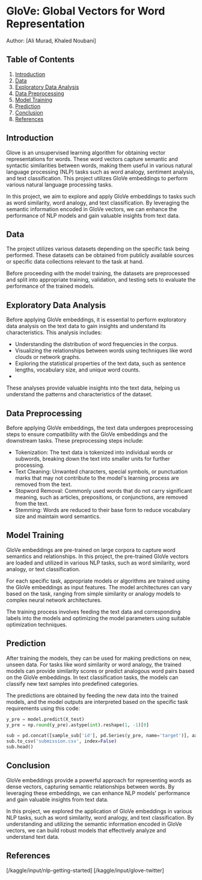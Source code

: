 # GloVe: Global Vectors for Word Representation

Author: [Ali Murad, Khaled Noubani]

## Table of Contents

1. [Introduction](#introduction)
2. [Data](#data)
3. [Exploratory Data Analysis](#exploratory-data-analysis)
4. [Data Preprocessing](#data-preprocessing)
5. [Model Training](#model-training)
6. [Prediction](#prediction)
7. [Conclusion](#conclusion)
8. [References](#references)

## Introduction

Glove is an unsupervised learning algorithm for obtaining vector representations for words. These word vectors capture semantic and syntactic similarities between words, making them useful in various natural language processing (NLP) tasks such as word analogy, sentiment analysis, and text classification. This project utilizes GloVe embeddings to perform various natural language processing tasks.

In this project, we aim to explore and apply GloVe embeddings to tasks such as word similarity, word analogy, and text classification. By leveraging the semantic information encoded in GloVe vectors, we can enhance the performance of NLP models and gain valuable insights from text data.

## Data

The project utilizes various datasets depending on the specific task being performed. These datasets can be obtained from publicly available sources or specific data collections relevant to the task at hand.

Before proceeding with the model training, the datasets are preprocessed and split into appropriate training, validation, and testing sets to evaluate the performance of the trained models.

## Exploratory Data Analysis

Before applying GloVe embeddings, it is essential to perform exploratory data analysis on the text data to gain insights and understand its characteristics. This analysis includes:

  - Understanding the distribution of word frequencies in the corpus.
  - Visualizing the relationships between words using techniques like word clouds or network graphs.
  - Exploring the statistical properties of the text data, such as sentence lengths, vocabulary size, and unique word counts.
  - 
These analyses provide valuable insights into the text data, helping us understand the patterns and characteristics of the dataset.

## Data Preprocessing

Before applying GloVe embeddings, the text data undergoes preprocessing steps to ensure compatibility with the GloVe embeddings and the downstream tasks. These preprocessing steps include:

  - Tokenization: The text data is tokenized into individual words or subwords, breaking down the text into smaller units for further processing.
  - Text Cleaning: Unwanted characters, special symbols, or punctuation marks that may not contribute to the model's learning process are removed from the text.
  - Stopword Removal: Commonly used words that do not carry significant meaning, such as articles, prepositions, or conjunctions, are removed from the text.
  - Stemming: Words are reduced to their base form to reduce vocabulary size and maintain word semantics.

## Model Training

GloVe embeddings are pre-trained on large corpora to capture word semantics and relationships. In this project, the pre-trained GloVe vectors are loaded and utilized in various NLP tasks, such as word similarity, word analogy, or text classification.

For each specific task, appropriate models or algorithms are trained using the GloVe embeddings as input features. The model architectures can vary based on the task, ranging from simple similarity or analogy models to complex neural network architectures.

The training process involves feeding the text data and corresponding labels into the models and optimizing the model parameters using suitable optimization techniques.

## Prediction

After training the models, they can be used for making predictions on new, unseen data. For tasks like word similarity or word analogy, the trained models can provide similarity scores or predict analogous word pairs based on the GloVe embeddings. In text classification tasks, the models can classify new text samples into predefined categories.

The predictions are obtained by feeding the new data into the trained models, and the model outputs are interpreted based on the specific task requirements using this code:

```python
y_pre = model.predict(X_test)
y_pre = np.round(y_pre).astype(int).reshape(1, -1)[0]

sub = pd.concat([sample_sub['id'], pd.Series(y_pre, name='target')], axis=1)
sub.to_csv('submission.csv', index=False)
sub.head()
```
## Conclusion

GloVe embeddings provide a powerful approach for representing words as dense vectors, capturing semantic relationships between words. By leveraging these embeddings, we can enhance NLP models' performance and gain valuable insights from text data.

In this project, we explored the application of GloVe embeddings in various NLP tasks, such as word similarity, word analogy, and text classification. By understanding and utilizing the semantic information encoded in GloVe vectors, we can build robust models that effectively analyze and understand text data.

## References

[/kaggle/input/nlp-getting-started]
[/kaggle/input/glove-twitter]
